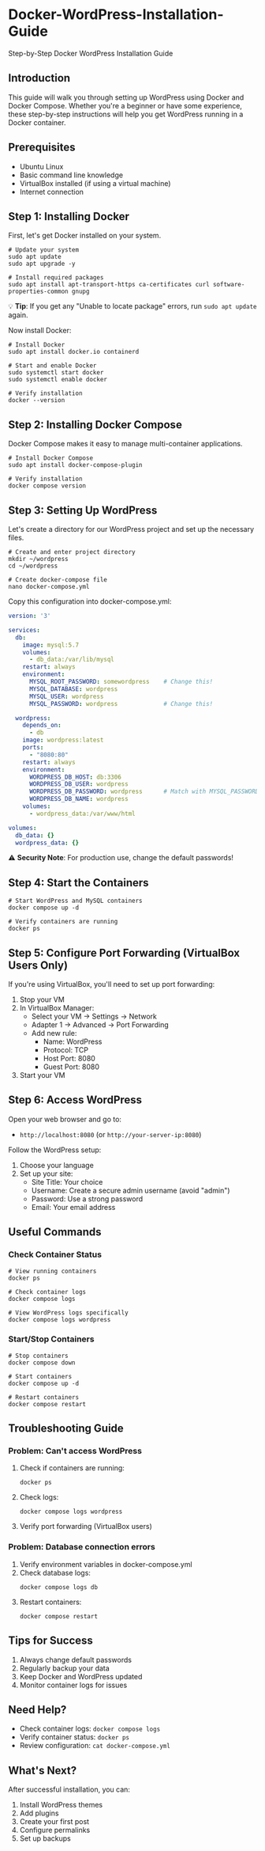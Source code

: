 # Docker-WordPress-Installation-Guide
Step-by-Step Docker WordPress Installation Guide
## Introduction
This guide will walk you through setting up WordPress using Docker and Docker Compose. Whether you're a beginner or have some experience, these step-by-step instructions will help you get WordPress running in a Docker container.

## Prerequisites
- Ubuntu Linux 
- Basic command line knowledge
- VirtualBox installed (if using a virtual machine)
- Internet connection

## Step 1: Installing Docker
First, let's get Docker installed on your system.

```
# Update your system
sudo apt update
sudo apt upgrade -y

# Install required packages
sudo apt install apt-transport-https ca-certificates curl software-properties-common gnupg
```

💡 **Tip**: If you get any "Unable to locate package" errors, run `sudo apt update` again.

Now install Docker:
```
# Install Docker
sudo apt install docker.io containerd

# Start and enable Docker
sudo systemctl start docker
sudo systemctl enable docker

# Verify installation
docker --version
```

## Step 2: Installing Docker Compose
Docker Compose makes it easy to manage multi-container applications.

```
# Install Docker Compose
sudo apt install docker-compose-plugin

# Verify installation
docker compose version
```

## Step 3: Setting Up WordPress
Let's create a directory for our WordPress project and set up the necessary files.

```
# Create and enter project directory
mkdir ~/wordpress
cd ~/wordpress

# Create docker-compose file
nano docker-compose.yml
```

Copy this configuration into docker-compose.yml:
```yaml
version: '3'

services:
  db:
    image: mysql:5.7
    volumes:
      - db_data:/var/lib/mysql
    restart: always
    environment:
      MYSQL_ROOT_PASSWORD: somewordpress    # Change this!
      MYSQL_DATABASE: wordpress
      MYSQL_USER: wordpress
      MYSQL_PASSWORD: wordpress             # Change this!

  wordpress:
    depends_on:
      - db
    image: wordpress:latest
    ports:
      - "8080:80"
    restart: always
    environment:
      WORDPRESS_DB_HOST: db:3306
      WORDPRESS_DB_USER: wordpress
      WORDPRESS_DB_PASSWORD: wordpress      # Match with MYSQL_PASSWORD
      WORDPRESS_DB_NAME: wordpress
    volumes:
      - wordpress_data:/var/www/html

volumes:
  db_data: {}
  wordpress_data: {}
```

⚠️ **Security Note**: For production use, change the default passwords!

## Step 4: Start the Containers
```
# Start WordPress and MySQL containers
docker compose up -d

# Verify containers are running
docker ps
```

## Step 5: Configure Port Forwarding (VirtualBox Users Only)
If you're using VirtualBox, you'll need to set up port forwarding:

1. Stop your VM
2. In VirtualBox Manager:
   - Select your VM → Settings → Network
   - Adapter 1 → Advanced → Port Forwarding
   - Add new rule:
     * Name: WordPress
     * Protocol: TCP
     * Host Port: 8080
     * Guest Port: 8080
3. Start your VM

## Step 6: Access WordPress
Open your web browser and go to:
- `http://localhost:8080` (or `http://your-server-ip:8080`)

Follow the WordPress setup:
1. Choose your language
2. Set up your site:
   - Site Title: Your choice
   - Username: Create a secure admin username (avoid "admin")
   - Password: Use a strong password
   - Email: Your email address

## Useful Commands

### Check Container Status
```
# View running containers
docker ps

# Check container logs
docker compose logs

# View WordPress logs specifically
docker compose logs wordpress
```

### Start/Stop Containers
```
# Stop containers
docker compose down

# Start containers
docker compose up -d

# Restart containers
docker compose restart
```

## Troubleshooting Guide

### Problem: Can't access WordPress
1. Check if containers are running:
   ```
   docker ps
   ```
2. Check logs:
   ```
   docker compose logs wordpress
   ```
3. Verify port forwarding (VirtualBox users)

### Problem: Database connection errors
1. Verify environment variables in docker-compose.yml
2. Check database logs:
   ```
   docker compose logs db
   ```
3. Restart containers:
   ```
   docker compose restart
   ```

## Tips for Success
1. Always change default passwords
2. Regularly backup your data
3. Keep Docker and WordPress updated
4. Monitor container logs for issues

## Need Help?
- Check container logs: `docker compose logs`
- Verify container status: `docker ps`
- Review configuration: `cat docker-compose.yml`

## What's Next?
After successful installation, you can:
1. Install WordPress themes
2. Add plugins
3. Create your first post
4. Configure permalinks
5. Set up backups
  
